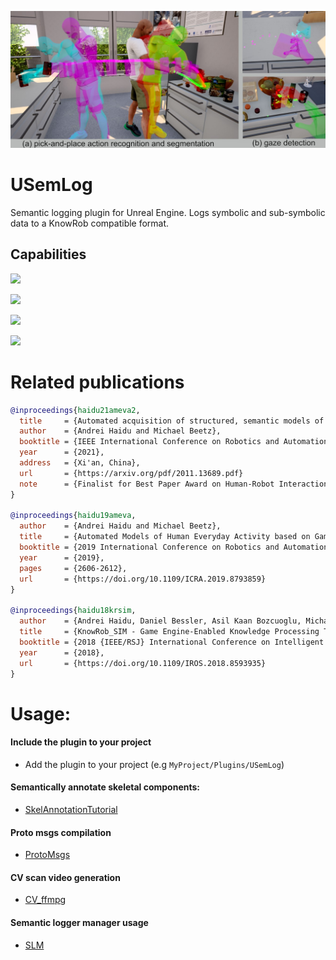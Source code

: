 <!---![](Documentation/Img/SemLog.jpg)-->

![](Documentation/Img/PaP_SemLog.jpg)

# USemLog

Semantic logging plugin for Unreal Engine. Logs symbolic and sub-symbolic data to a KnowRob compatible format.

## Capabilities

![](Documentation/GIF/ameva2_semantic_map.gif)

![](Documentation/GIF/ameva2_ep_replay.gif)

![](Documentation/GIF/ameva2_queries.gif)

![](Documentation/GIF/ameva2_cv.gif)

# Related publications

```bibtex
@inproceedings{haidu21ameva2,
  title     = {Automated acquisition of structured, semantic models of manipulation activities from human VR demonstration}, 
  author    = {Andrei Haidu and Michael Beetz},
  booktitle = {IEEE International Conference on Robotics and Automation (ICRA)},
  year      = {2021},
  address   = {Xi'an, China},
  url       = {https://arxiv.org/pdf/2011.13689.pdf}
  note      = {Finalist for Best Paper Award on Human-Robot Interaction},
}

@inproceedings{haidu19ameva,
  author    = {Andrei Haidu and Michael Beetz},
  title     = {Automated Models of Human Everyday Activity based on Game and Virtual Reality Technology},
  booktitle = {2019 International Conference on Robotics and Automation (ICRA)},
  year      = {2019},
  pages     = {2606-2612},
  url       = {https://doi.org/10.1109/ICRA.2019.8793859}
}

@inproceedings{haidu18krsim,
  author    = {Andrei Haidu, Daniel Bessler, Asil Kaan Bozcuoglu, Michael Beetz},
  title     = {KnowRob_SIM - Game Engine-Enabled Knowledge Processing Towards Cognition-Enabled Robot Control},
  booktitle = {2018 {IEEE/RSJ} International Conference on Intelligent Robots and Systems, {IROS} 2018, Madrid, Spain, October 1-5, 2018},
  year      = {2018},
  url       = {https://doi.org/10.1109/IROS.2018.8593935}
}
```

# Usage:

#### Include the plugin to your project
* Add the plugin to your project (e.g `MyProject/Plugins/USemLog`)

#### Semantically annotate skeletal components:

* [SkelAnnotationTutorial](Documentation/SkelAnnotationTutorial.md)

#### Proto msgs compilation

* [ProtoMsgs](Documentation/ProtoMsgs.md)

#### CV scan video generation

* [CV_ffmpg](Documentation/CV_ffmpg.md)

#### Semantic logger manager usage

* [SLM](Documentation/SLM.md)

